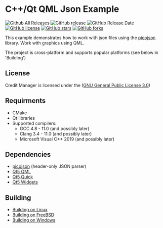 
# C++/Qt QML Json Example

[![Github All Releases](https://img.shields.io/github/downloads/GermanAizek/credit-qml/total)](https://github.com/GermanAizek/credit-qml/releases)
[![GitHub release](https://img.shields.io/github/release/GermanAizek/credit-qml/all)](https://github.com/GermanAizek/credit-qml/releases)
[![GitHub Release Date](https://img.shields.io/github/release-date/GermanAizek/credit-qml)](https://github.com/GermanAizek/credit-qml/releases)
[![GitHub license](https://img.shields.io/github/license/GermanAizek/credit-qml)](https://github.com/GermanAizek/credit-qml/blob/master/LICENSE)
[![GitHub stars](https://img.shields.io/github/stars/GermanAizek/credit-qml)](https://github.com/GermanAizek/credit-qml/stargazers)
[![GitHub forks](https://img.shields.io/github/forks/GermanAizek/credit-qml)](https://github.com/GermanAizek/credit-qml/network)

This example demonstrates how to work with json files using the [picojson](https://github.com/kazuho/picojson) library.
Work with graphics using QML.

The project is cross-platform and supports popular platforms (see below in 'Building')

## License

Сredit Manager is licensed under the ([GNU General Public License 3.0](https://www.gnu.org/licenses/gpl-3.0.html))

## Requirments

- CMake
- Qt libraries
- Supported compilers:
    - GCC 4.8 - 11.0 (and possibly later)
    - Clang 3.4 - 11.0 (and possibly later)
    - Microsoft Visual C++ 2019 (and possibly later)
    
## Dependencies

- [picojson](https://github.com/kazuho/picojson) (header-only JSON parser)
- [Qt5 QML](https://doc.qt.io/qt-5/qtqml-index.html)
- [Qt5 Quick](https://doc.qt.io/qt-5/qtquick-index.html)
- [Qt5 Widgets](https://doc.qt.io/qt-5/qtwidgets-index.html)

## Building

- [Building on Linux](https://github.com/GermanAizek/credit-qml/wiki/Building-on-Linux)
- [Building on FreeBSD](https://github.com/GermanAizek/credit-qml/wiki/Building-on-FreeBSD)
- [Building on Windows](https://github.com/GermanAizek/credit-qml/wiki/Building-on-Windows)
